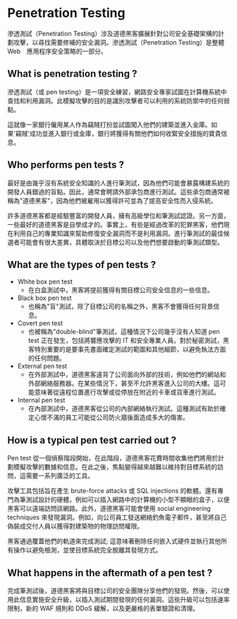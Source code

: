 # Penetration Testing
滲透測試（Penetration Testing）涉及道德黑客擴展針對公司安全基礎架構的計劃攻擊，以尋找需要修補的安全漏洞。滲透測試（Penetration Testing）是整體　Web　應用程序安全策略的一部分。
## What is penetration testing ?
滲透測試（或 pen testing）是一項安全練習，網路安全專家試圖在計算機系統中查找和利用漏洞。此模擬攻擊的目的是識別攻擊者可以利用的系統防禦中的任何弱點。

這就像一家銀行僱用某人作為竊賊打扮並試圖闖入他們的建築並進入金庫。如果'竊賊'成功並進入銀行或金庫，銀行將獲得有關他們如何收緊安全措施的寶貴信息。

## Who performs pen tests ?
最好是由幾乎沒有系統安全知識的人進行筆測試，因為他們可能會暴露構建系統的開發人員錯過的盲點。因此，通常會聘請外部承包商進行測試。這些承包商通常被稱為"道德黑客"，因為他們被雇用以獲得許可並為了提高安全性而入侵系統。

許多道德黑客都是經驗豐富的開發人員，擁有高級學位和筆測試認證。另一方面，一些最好的道德黑客是自學成才的。事實上，有些是經過改革的犯罪黑客，他們現在利用自己的專業知識來幫助修復安全漏洞而不是利用漏洞。進行筆測試的最佳候選者可能會有很大差異，具體取決於目標公司以及他們想要啟動的筆測試類型。

## What are the types of pen tests ?
- White box pen test
    - 在白盒測試中，黑客將提前獲得有關目標公司安全信息的一些信息。
- Black box pen test
    - 也稱為"盲"測試，除了目標公司的名稱之外，黑客不會獲得任何背景信息。
- Covert pen test
    - 也被稱為"double-blind"筆測試，這種情況下公司幾乎沒有人知道 pen test 正在發生，包括將響應攻擊的 IT 和安全專業人員。對於秘密測試，黑客特別重要的是要事先書面確定測試的範圍和其他細節，以避免執法方面的任何問題。
- External pen test 
    - 在外部測試中，道德黑客違背了公司面向外部的技術，例如他們的網站和外部網絡服務器。在某些情況下，甚至不允許黑客進入公司的大樓。這可能意味著從遠程位置進行攻擊或從停放在附近的卡車或貨車進行測試。
- Internal pen test 
    - 在內部測試中，道德黑客從公司的內部網絡執行測試。這種測試有助於確定心懷不滿的員工可能從公司防火牆後面造成多大的傷害。
## How is a typical pen test carried out ?
Pen test 從一個偵察階段開始，在此階段，道德黑客花費時間收集他們將用於計劃模擬攻擊的數據和信息。在此之後，焦點變得越來越難以維持對目標系統的訪問，這需要一系列廣泛的工具。

攻擊工具包括旨在產生 brute-force attacks 或 SQL injections 的軟體。還有專門為筆測試設計的硬體，例如可以插入網路中的計算機的小型不顯眼的盒子，以便黑客可以遠端訪問該網路。此外，道德黑客可能會使用 social engineering techniques 來發現漏洞。例如，向公司員工發送網絡釣魚電子郵件，甚至將自己偽裝成交付人員以獲得對建築物的物理訪問權限。

黑客通過覆蓋他們的軌道來完成測試; 這意味著刪除任何嵌入式硬件並執行其他所有操作以避免檢測，並使目標系統完全脫離其發現方式。

## What happens in the aftermath of a pen test ?
完成筆測試後，道德黑客將與目標公司的安全團隊分享他們的發現。然後，可以使用此信息實施安全升級，以插入測試期間發現的任何漏洞。這些升級可以包括速率限制，新的 WAF 規則和 DDoS 緩解，以及更嚴格的表單驗證和清理。